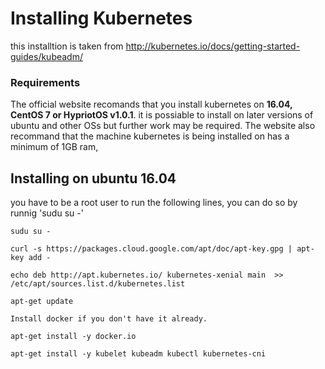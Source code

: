 <h1> Installing Kubernetes </h1>

this installtion is taken from http://kubernetes.io/docs/getting-started-guides/kubeadm/  
<h3> Requirements </h3>

The official website recomands that you install kubernetes on <b>16.04, CentOS 7 or HypriotOS v1.0.1</b>. it is possiable to install on later versions of ubuntu and other OSs but further work may be required. The website also recommand that the machine kubernetes is being installed on has a minimum of 1GB ram, 
<h2> Installing on ubuntu 16.04</h2>
you have to be a root user to run the following lines, you can do so by runnig 'sudu su -'

	sudu su -

	curl -s https://packages.cloud.google.com/apt/doc/apt-key.gpg | apt-key add -
	
	echo deb http://apt.kubernetes.io/ kubernetes-xenial main  >> /etc/apt/sources.list.d/kubernetes.list
	
	apt-get update
	
 	Install docker if you don't have it already.
	
 	apt-get install -y docker.io
	
 	apt-get install -y kubelet kubeadm kubectl kubernetes-cni
